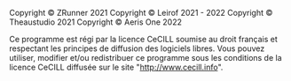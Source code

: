 Copyright © ZRunner 2021
Copyright © Leirof 2021 - 2022
Copyright © Theaustudio 2021
Copyright © Aeris One 2022

Ce programme est régi par la licence CeCILL soumise au droit français et
respectant les principes de diffusion des logiciels libres. Vous pouvez
utiliser, modifier et/ou redistribuer ce programme sous les conditions
de la licence CeCILL diffusée sur le site "http://www.cecill.info".
